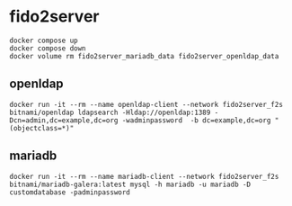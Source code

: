 # fido2server

```console
docker compose up
docker compose down
docker volume rm fido2server_mariadb_data fido2server_openldap_data
```

## openldap

```console
docker run -it --rm --name openldap-client --network fido2server_f2s  bitnami/openldap ldapsearch -Hldap://openldap:1389 -Dcn=admin,dc=example,dc=org -wadminpassword  -b dc=example,dc=org "(objectclass=*)"
```

## mariadb

```console
docker run -it --rm --name mariadb-client --network fido2server_f2s  bitnami/mariadb-galera:latest mysql -h mariadb -u mariadb -D customdatabase -padminpassword
 ```
